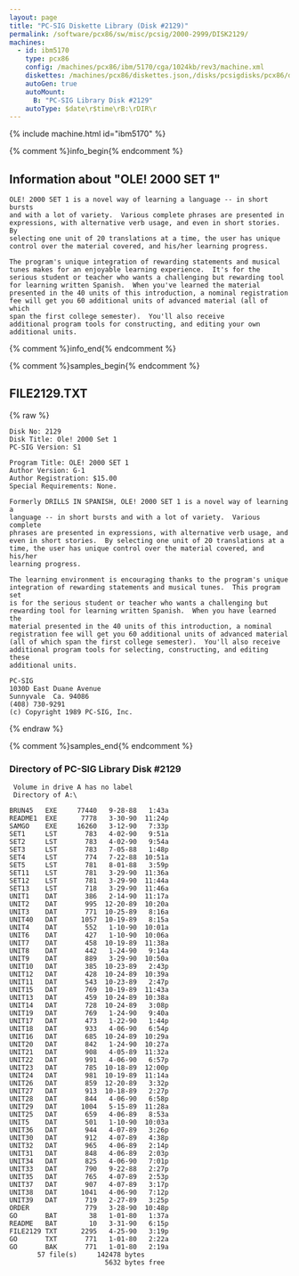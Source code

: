 ```yaml
---
layout: page
title: "PC-SIG Diskette Library (Disk #2129)"
permalink: /software/pcx86/sw/misc/pcsig/2000-2999/DISK2129/
machines:
  - id: ibm5170
    type: pcx86
    config: /machines/pcx86/ibm/5170/cga/1024kb/rev3/machine.xml
    diskettes: /machines/pcx86/diskettes.json,/disks/pcsigdisks/pcx86/diskettes.json
    autoGen: true
    autoMount:
      B: "PC-SIG Library Disk #2129"
    autoType: $date\r$time\rB:\rDIR\r
---
```


{% include machine.html id="ibm5170" %}

{% comment %}info_begin{% endcomment %}

## Information about "OLE! 2000 SET 1"

    OLE! 2000 SET 1 is a novel way of learning a language -- in short
    bursts
    and with a lot of variety.  Various complete phrases are presented in
    expressions, with alternative verb usage, and even in short stories.  By
    selecting one unit of 20 translations at a time, the user has unique
    control over the material covered, and his/her learning progress.
    
    The program's unique integration of rewarding statements and musical
    tunes makes for an enjoyable learning experience.  It's for the
    serious student or teacher who wants a challenging but rewarding tool
    for learning written Spanish.  When you've learned the material
    presented in the 40 units of this introduction, a nominal registration
    fee will get you 60 additional units of advanced material (all of which
    span the first college semester).  You'll also receive
    additional program tools for constructing, and editing your own
    additional units.
{% comment %}info_end{% endcomment %}

{% comment %}samples_begin{% endcomment %}

## FILE2129.TXT

{% raw %}
```
Disk No: 2129                                                           
Disk Title: Ole! 2000 Set 1                                             
PC-SIG Version: S1                                                      
                                                                        
Program Title: OLE! 2000 SET 1                                          
Author Version: G-1                                                     
Author Registration: $15.00                                             
Special Requirements: None.                                             
                                                                        
Formerly DRILLS IN SPANISH, OLE! 2000 SET 1 is a novel way of learning a
language -- in short bursts and with a lot of variety.  Various complete
phrases are presented in expressions, with alternative verb usage, and  
even in short stories.  By selecting one unit of 20 translations at a   
time, the user has unique control over the material covered, and his/her
learning progress.                                                      
                                                                        
The learning environment is encouraging thanks to the program's unique  
integration of rewarding statements and musical tunes.  This program set
is for the serious student or teacher who wants a challenging but       
rewarding tool for learning written Spanish.  When you have learned the 
material presented in the 40 units of this introduction, a nominal      
registration fee will get you 60 additional units of advanced material  
(all of which span the first college semester).  You'll also receive    
additional program tools for selecting, constructing, and editing these 
additional units.                                                       
                                                                        
PC-SIG                                                                  
1030D East Duane Avenue                                                 
Sunnyvale  Ca. 94086                                                    
(408) 730-9291                                                          
(c) Copyright 1989 PC-SIG, Inc.                                         
```
{% endraw %}

{% comment %}samples_end{% endcomment %}

### Directory of PC-SIG Library Disk #2129

     Volume in drive A has no label
     Directory of A:\

    BRUN45   EXE     77440   9-28-88   1:43a
    README1  EXE      7778   3-30-90  11:24p
    SAMGO    EXE     16260   3-12-90   7:33p
    SET1     LST       783   4-02-90   9:51a
    SET2     LST       783   4-02-90   9:54a
    SET3     LST       783   7-05-88   1:48p
    SET4     LST       774   7-22-88  10:51a
    SET5     LST       781   8-01-88   3:59p
    SET11    LST       781   3-29-90  11:36a
    SET12    LST       781   3-29-90  11:44a
    SET13    LST       718   3-29-90  11:46a
    UNIT1    DAT       386   2-14-90  11:17a
    UNIT2    DAT       995  12-20-89  10:20a
    UNIT3    DAT       771  10-25-89   8:16a
    UNIT40   DAT      1057  10-19-89   8:15a
    UNIT4    DAT       552   1-10-90  10:01a
    UNIT6    DAT       427   1-10-90  10:06a
    UNIT7    DAT       458  10-19-89  11:38a
    UNIT8    DAT       442   1-24-90   9:14a
    UNIT9    DAT       889   3-29-90  10:50a
    UNIT10   DAT       385  10-23-89   2:43p
    UNIT12   DAT       428  10-24-89  10:39a
    UNIT11   DAT       543  10-23-89   2:47p
    UNIT15   DAT       769  10-19-89  11:43a
    UNIT13   DAT       459  10-24-89  10:38a
    UNIT14   DAT       728  10-24-89   3:08p
    UNIT19   DAT       769   1-24-90   9:40a
    UNIT17   DAT       473   1-22-90   1:44p
    UNIT18   DAT       933   4-06-90   6:54p
    UNIT16   DAT       685  10-24-89  10:29a
    UNIT20   DAT       842   1-24-90  10:27a
    UNIT21   DAT       908   4-05-89  11:32a
    UNIT22   DAT       991   4-06-90   6:57p
    UNIT23   DAT       785  10-18-89  12:00p
    UNIT24   DAT       981  10-19-89  11:14a
    UNIT26   DAT       859  12-20-89   3:32p
    UNIT27   DAT       913  10-18-89   2:27p
    UNIT28   DAT       844   4-06-90   6:58p
    UNIT29   DAT      1004   5-15-89  11:28a
    UNIT25   DAT       659   4-06-89   8:53a
    UNIT5    DAT       501   1-10-90  10:03a
    UNIT36   DAT       944   4-07-89   3:26p
    UNIT30   DAT       912   4-07-89   4:38p
    UNIT32   DAT       965   4-06-89   2:14p
    UNIT31   DAT       848   4-06-89   2:03p
    UNIT34   DAT       825   4-06-90   7:01p
    UNIT33   DAT       790   9-22-88   2:27p
    UNIT35   DAT       765   4-07-89   2:53p
    UNIT37   DAT       907   4-07-89   3:17p
    UNIT38   DAT      1041   4-06-90   7:12p
    UNIT39   DAT       719   2-27-89   3:25p
    ORDER              779   3-28-90  10:48p
    GO       BAT        38   1-01-80   1:37a
    README   BAT        10   3-31-90   6:15p
    FILE2129 TXT      2295   4-25-90   3:19p
    GO       TXT       771   1-01-80   2:22a
    GO       BAK       771   1-01-80   2:19a
           57 file(s)     142478 bytes
                            5632 bytes free
